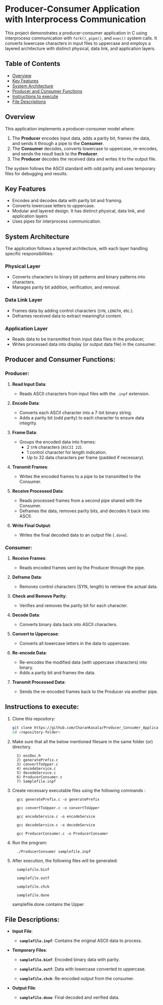 
# Producer-Consumer Application with Interprocess Communication

This project demonstrates a producer-consumer application in C using interprocess communication with `fork()`, `pipe()`, and `exec()` system calls. It converts lowercase characters in input files to uppercase and employs a layered architecture with distinct physical, data link, and application layers.

## Table of Contents

- [Overview](#overview)
- [Key Features](#key-features)
- [System Architecture](#system-architecture)
- [Producer and Consumer Functions](#producer-and-consumer-functions)
- [Instructions to execute](#instructions-to-execute)
- [File Descriptions](#file-descriptions)


## Overview

This application implements a producer-consumer model where:
1. The **Producer** encodes input data, adds a parity bit, frames the data, and sends it through a pipe to the **Consumer**.
2. The **Consumer** decodes, converts lowercase to uppercase, re-encodes, and sends the result back to the **Producer**.
3.  The **Producer** decodes the received data and writes it to the output file.

The system follows the ASCII standard with odd parity and uses temporary files for debugging and results.


## Key Features

- Encodes and decodes data with parity bit and framing.
- Converts lowercase letters to uppercase.
- Modular and layered design. It has distinct physical, data link, and application layers
- Uses pipes for interprocess communication.

## System Architecture

The application follows a layered architecture, with each layer handling specific responsibilities:

### Physical Layer
- Converts characters to binary bit patterns and binary patterns into characters.
- Manages parity bit addition, verification, and removal.

### Data Link Layer
- Frames data by adding control characters (`SYN`, `LENGTH`, etc.).
- Deframes received data to extract meaningful content.

### Application Layer
- Reads data to be transmitted from input data files in the producer,
- Writes processed data into display (or output data file) in the consumer.

## Producer and Consumer Functions:
### Producer:

1. **Read Input Data**:
   - Reads ASCII characters from input files with the `.inpf` extension.

2. **Encode Data**:
   - Converts each ASCII character into a 7-bit binary string.
   - Adds a parity bit (odd parity) to each character to ensure data integrity.

3. **Frame Data**:
   - Groups the encoded data into frames:
     - 2 `SYN` characters (`ASCII 22`).
     - 1 control character for length indication.
     - Up to 32 data characters per frame (padded if necessary).

4. **Transmit Frames**:
   - Writes the encoded frames to a pipe to be transmitted to the Consumer.

5. **Receive Processed Data**:
   - Reads processed frames from a second pipe shared with the Consumer.
   - Deframes the data, removes parity bits, and decodes it back into ASCII.

6. **Write Final Output**:
   - Writes the final decoded data to an output file (`.done`).

### Consumer:

1. **Receive Frames**:
   - Reads encoded frames sent by the Producer through the pipe.

2. **Deframe Data**:
   - Removes control characters (SYN, length) to retrieve the actual data.

3. **Check and Remove Parity**:
   - Verifies and removes the parity bit for each character.

4. **Decode Data**:
   - Converts binary data back into ASCII characters.

5. **Convert to Uppercase**:
   - Converts all lowercase letters in the data to uppercase.

6. **Re-encode Data**:
   - Re-encodes the modified data (with uppercase characters) into binary.
   - Adds a parity bit and frames the data.

7. **Transmit Processed Data**:
   - Sends the re-encoded frames back to the Producer via another pipe.

## Instructions to execute:

1. Clone this repository:
   ```bash
   git clone https://github.com/CharanKasala/Producer_Consumer_Application.git
   cd <repository-folder>
   
2. Make sure that all the below mentioned filesare in the same folder (or) directory.
   
         1) encDec.h
         2) generatePrefix.c
         3) convertToUpper.c
         4) encodeService.c
         5) decodeService.c
         6) ProducerConsumer.c
         7) Samplefile.inpf

3. Create necessary executable files using the following commands :

         gcc generatePrefix.c -o generatePrefix

         gcc convertToUpper.c -o convertToUpper

         gcc encodeService.c -o encodeService

         gcc decodeService.c -o decodeService

         gcc ProducerConsumer.c -o ProducerConsumer
   
4. Run the program:
   
         ./ProducerConsumer samplefile.inpf

5. After execution, the following files will be generated:

         samplefile.binf
   
         samplefile.outf
   
         samplefile.chck
   
         samplefile.done

   samplefile.done contains the Upper

## File Descriptions:

- **Input File**:

  - **`samplefile.inpf`**: Contains the original ASCII data to process.
   
- **Temporary Files**:
 
  - **`samplefile.binf`**: Encoded binary data with parity.
     
  - **`samplefile.outf`**: Data with lowercase converted to uppercase.
    
  - **`samplefile.chck`**: Re-encoded output from the consumer.

- **Output File**:
 
  - **`samplefile.done`**: Final decoded and verified data.

